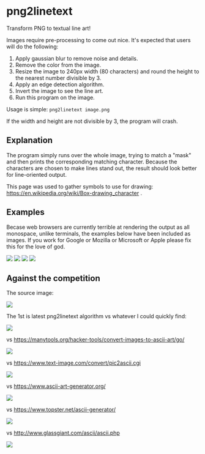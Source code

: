 # png2linetext

Transform PNG to textual line art!

Images require pre-processing to come out nice. It's expected that users will do
the following:

1. Apply gaussian blur to remove noise and details.
2. Remove the color from the image.
3. Resize the image to 240px width (80 characters) and round the height to the
nearest number divisible by 3.
4. Apply an edge detection algorithm.
5. Invert the image to see the line art.
6. Run this program on the image.

Usage is simple: `png2linetext image.png`

If the width and height are not divisible by 3, the program will crash.

## Explanation

The program simply runs over the whole image, trying to match a "mask" and then
prints the corresponding matching character. Because the characters are chosen
to make lines stand out, the result should look better for line-oriented output.

This page was used to gather symbols to use for drawing:
https://en.wikipedia.org/wiki/Box-drawing_character .

## Examples

Becase web browsers are currently terrible at rendering the output as all
monospace, unlike terminals, the examples below have been included as images. If
you work for Google or Mozilla or Microsoft or Apple please fix this for the
love of god.

![](./inputs/bird1bit.png)
![](./examples/1612117350.png)
![](./inputs/bloodhound1bit.png)
![](./examples/1612117326.png)

## Against the competition

The source image:

![](./inputs/lobsters1bit.png)

The 1st is latest png2linetext algorithm vs whatever I could quickly find:

![](./examples/1612117172.png)

vs https://manytools.org/hacker-tools/convert-images-to-ascii-art/go/

![](./examples/1612074741.png)

vs https://www.text-image.com/convert/pic2ascii.cgi

![](./examples/1612075210.png)

vs https://www.ascii-art-generator.org/

![](./examples/1612075258.png)

vs https://www.topster.net/ascii-generator/

![](./examples/1612075432.png)

vs http://www.glassgiant.com/ascii/ascii.php

![](./examples/1612075461.png)



